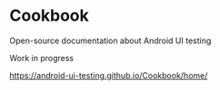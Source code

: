 # Cookbook

Open-source documentation about Android UI testing

Work in progress

https://android-ui-testing.github.io/Cookbook/home/
